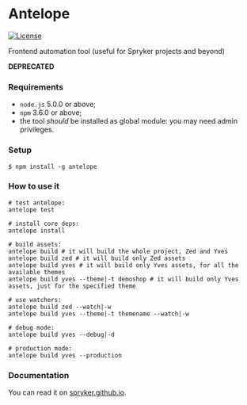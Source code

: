 # Antelope
[![License](https://img.shields.io/github/license/spryker/antelope.svg)](https://github.com/spryker/antelope/)

Frontend automation tool (useful for Spryker projects and beyond)

**DEPRECATED**

### Requirements
- `node.js` 5.0.0 or above;
- `npm` 3.6.0 or above;
- the tool *should* be installed as global module: you may need admin privileges.

### Setup
```
$ npm install -g antelope
```

### How to use it
``` shell
# test antelope: 
antelope test
​
# install core deps: 
antelope install
​
# build assets:
antelope build # it will build the whole project, Zed and Yves
antelope build zed # it will build only Zed assets
antelope build yves # it will build only Yves assets, for all the available themes
antelope build yves --theme|-t demoshop # it will build only Yves assets, just for the specified theme
​
# use watchers:
antelope build zed --watch|-w
antelope build yves --theme|-t themename --watch|-w
​
# debug mode:
antelope build yves --debug|-d
​
# production mode:
antelope build yves --production
```

### Documentation
You can read it on [spryker.github.io](http://spryker.github.io).
